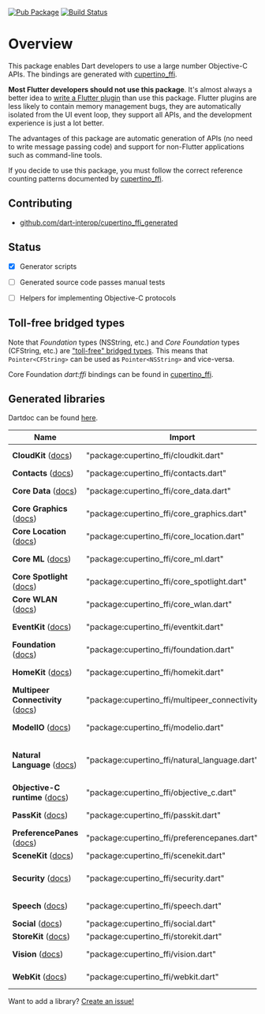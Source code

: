 [![Pub Package](https://img.shields.io/pub/v/cupertino_ffi_generated.svg)](https://pub.dartlang.org/packages/cupertino_ffi_generated)
[![Build Status](https://travis-ci.org/dart-interop/cupertino_ffi_generated.svg?branch=master)](https://travis-ci.org/dart-interop/cupertino_ffi_generated)

# Overview

This package enables Dart developers to use a large number Objective-C APIs. The bindings are
generated with [cupertino_ffi](https://pub.dev/packages/cupertino_ffi).

__Most Flutter developers should not use this package__. It's almost always a better idea to
[write a Flutter plugin](https://flutter.dev/docs/development/packages-and-plugins/developing-packages)
than use this package. Flutter plugins are less likely to contain memory management bugs, they are
automatically isolated from the UI event loop, they support all APIs, and the development
experience is just a lot better.

The advantages of this package are automatic generation of APIs (no need to write message passing
code) and support for non-Flutter applications such as command-line tools.

If you decide to use this package, you must follow the correct reference counting patterns
documented by [cupertino_ffi](https://pub.dev/packages/cupertino_ffi).


## Contributing
  * [github.com/dart-interop/cupertino_ffi_generated](https://github.com/dart-interop/cupertino_ffi_generated)


## Status
  * [X] Generator scripts
  * [ ] Generated source code passes manual tests
  * [ ] Helpers for implementing Objective-C protocols


## Toll-free bridged types
Note that _Foundation_ types (NSString, etc.) and _Core Foundation_ types (CFString, etc.) are
["toll-free" bridged types](https://developer.apple.com/library/archive/documentation/CoreFoundation/Conceptual/CFDesignConcepts/Articles/tollFreeBridgedTypes.html).
This means that `Pointer<CFString>` can be used as `Pointer<NSString>`  and vice-versa.

Core Foundation _dart:ffi_ bindings can be found in [cupertino_ffi](https://pub.dev/packages/cupertino_ffi).


## Generated libraries
Dartdoc can be found [here]().

| Name                                                                                          | Import | Description |
| ----------------------------------------------------------------------------------------------| ------ | ----------- |
| __CloudKit__               ([docs](https://developer.apple.com/documentation/cloudkit))       | "package:cupertino_ffi/cloudkit.dart"       | Cloud-based storage. |
| __Contacts__               ([docs](https://developer.apple.com/documentation/contacts))       | "package:cupertino_ffi/contacts.dart"       | Contacts. |
| __Core Data__              ([docs](https://developer.apple.com/documentation/coredata))       | "package:cupertino_ffi/core_data.dart"      | Loading and storing data. |
| __Core Graphics__          ([docs](https://developer.apple.com/documentation/coregraphics))   | "package:cupertino_ffi/core_graphics.dart"  | Images. |
| __Core Location__          ([docs](https://developer.apple.com/documentation/corelocation))   | "package:cupertino_ffi/core_location.dart"  | Geographical location. |
| __Core ML__                ([docs](https://developer.apple.com/documentation/coreml))         | "package:cupertino_ffi/core_ml.dart"        | Machine learning. |
| __Core Spotlight__         ([docs](https://developer.apple.com/documentation/corespotlight))  | "package:cupertino_ffi/core_spotlight.dart" | Search. |
| __Core WLAN__              ([docs](https://developer.apple.com/documentation/corewlan))       | "package:cupertino_ffi/core_wlan.dart"      | WLAN. |
| __EventKit__               ([docs](https://developer.apple.com/documentation/eventkit))       | "package:cupertino_ffi/eventkit.dart"       | Calendar events. |
| __Foundation__             ([docs](https://developer.apple.com/documentation/foundation))     | "package:cupertino_ffi/foundation.dart"     | Essential APIs. |
| __HomeKit__                ([docs](https://developer.apple.com/documentation/homekit))        | "package:cupertino_ffi/homekit.dart"        | Home automation. |
| __Multipeer Connectivity__ ([docs](https://developer.apple.com/documentation/multipeerconnectivity)) | "package:cupertino_ffi/multipeer_connectivity.dart" | Peer-to-peer connectivity. |
| __ModelIO__                ([docs](https://developer.apple.com/documentation/modelio))        | "package:cupertino_ffi/modelio.dart"        | 3D model assets. |
| __Natural Language__       ([docs](https://developer.apple.com/documentation/vision))         | "package:cupertino_ffi/natural_language.dart" | Natural language processing (NLP). |
| __Objective-C runtime__    ([docs](https://developer.apple.com/documentation/objectivec/objective-c_runtime)) | "package:cupertino_ffi/objective_c.dart" | Objective-C internals. |
| __PassKit__                ([docs](https://developer.apple.com/documentation/passkit))        | "package:cupertino_ffi/passkit.dart"        | Apple Pay and Apple Wallet. |
| __PreferencePanes__        ([docs](https://developer.apple.com/documentation/preferencepanes))| "package:cupertino_ffi/preferencepanes.dart" | System preferences. |
| __SceneKit__               ([docs](https://developer.apple.com/documentation/scenekit))       | "package:cupertino_ffi/scenekit.dart"       | 3D rendering. |
| __Security__               ([docs](https://developer.apple.com/documentation/security))       | "package:cupertino_ffi/security.dart"       | Keychain, cryptography, authentication. |
| __Speech__                 ([docs](https://developer.apple.com/documentation/speech))         | "package:cupertino_ffi/speech.dart"         | Speech recognition. |
| __Social__                 ([docs](https://developer.apple.com/documentation/social))         | "package:cupertino_ffi/social.dart"         | Social media. |
| __StoreKit__               ([docs](https://developer.apple.com/documentation/storekit))       | "package:cupertino_ffi/storekit.dart"       | App Store. |
| __Vision__                 ([docs](https://developer.apple.com/documentation/vision))         | "package:cupertino_ffi/vision.dart"         | Computer vision. |
| __WebKit__                 ([docs](https://developer.apple.com/documentation/webkit))         | "package:cupertino_ffi/webkit.dart"         | Browser engine. |

Want to add a library? [Create an issue!](https://github.com/dart-interop/cupertino_ffi_generated/issues/new)